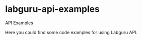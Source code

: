 # labguru-api-examples
API Examples

Here you could find some code examples for using Labguru API.

